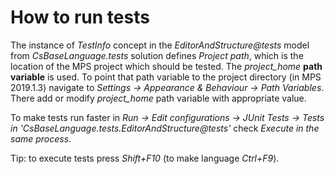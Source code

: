 # How to run tests

The instance of *TestInfo* concept in the *EditorAndStructure@tests* model
from *CsBaseLanguage.tests* solution defines *Project path*, which is the
location of the MPS project which should be tested. The
*project_home* **path variable** is used. To point that path variable to the
project directory (in MPS 2019.1.3) navigate to *Settings -> Appearance &
Behaviour -> Path Variables*. There add or modify *project_home* path
variable with appropriate value.

To make tests run faster in *Run -> Edit configurations -> JUnit Tests ->
Tests in 'CsBaseLanguage.tests.EditorAndStructure@tests'* check *Execute in
the same process*.

Tip: to execute tests press *Shift+F10* (to make language *Ctrl+F9*).
